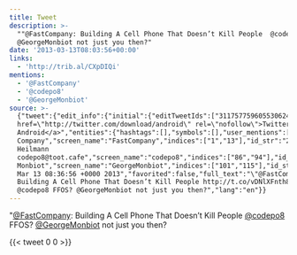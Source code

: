 ```yaml
---
title: Tweet
description: >-
  ""@FastCompany: Building A Cell Phone That Doesn’t Kill People  @codepo8 FFOS?
  @GeorgeMonbiot not just you then?"
date: '2013-03-13T08:03:56+00:00'
links:
  - 'http://trib.al/CXpDIQi'
mentions:
  - '@FastCompany'
  - '@codepo8'
  - '@GeorgeMonbiot'
source: >-
  {"tweet":{"edit_info":{"initial":{"editTweetIds":["311757759605530624"],"editableUntil":"2013-03-13T09:36:56.726Z","editsRemaining":"5","isEditEligible":true}},"retweeted":false,"source":"<a
  href=\"http://twitter.com/download/android\" rel=\"nofollow\">Twitter for
  Android</a>","entities":{"hashtags":[],"symbols":[],"user_mentions":[{"name":"Fast
  Company","screen_name":"FastCompany","indices":["1","13"],"id_str":"2735591","id":"2735591"},{"name":"Chris
  Heilmann
  codepo8@toot.cafe","screen_name":"codepo8","indices":["86","94"],"id_str":"13567","id":"13567"},{"name":"George
  Monbiot","screen_name":"GeorgeMonbiot","indices":["101","115"],"id_str":"198584761","id":"198584761"}],"urls":[{"url":"http://t.co/vDNlXFnth8","expanded_url":"http://trib.al/CXpDIQi","display_url":"trib.al/CXpDIQi","indices":["62","84"]}]},"display_text_range":["0","134"],"favorite_count":"0","id_str":"311757759605530624","truncated":false,"retweet_count":"0","id":"311757759605530624","possibly_sensitive":false,"created_at":"Wed
  Mar 13 08:36:56 +0000 2013","favorited":false,"full_text":"\"@FastCompany:
  Building A Cell Phone That Doesn’t Kill People http://t.co/vDNlXFnth8\"
  @codepo8 FFOS? @GeorgeMonbiot not just you then?","lang":"en"}}
---
```

"[@FastCompany](https://twitter.com/@FastCompany): Building A Cell Phone That Doesn’t Kill People  [@codepo8](https://twitter.com/@codepo8) FFOS? [@GeorgeMonbiot](https://twitter.com/@GeorgeMonbiot) not just you then?
    
{{< tweet 0 0 >}}
    
